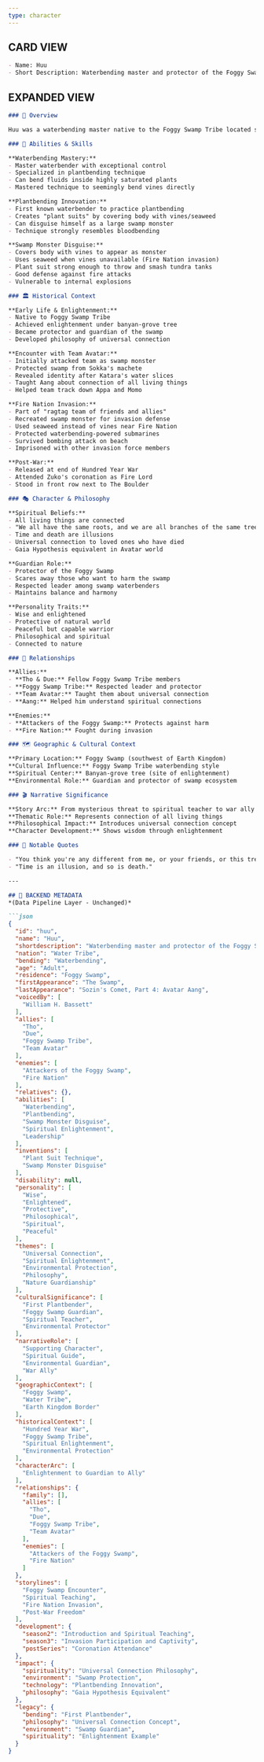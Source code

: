 ```yaml
---
type: character
---
```


## CARD VIEW

```md
- Name: Huu
- Short Description: Waterbending master and protector of the Foggy Swamp Tribe who achieved enlightenment under the great banyan-grove tree.
```

## EXPANDED VIEW

```md
### 📖 Overview

Huu was a waterbending master native to the Foggy Swamp Tribe located southwest of the Earth Kingdom. He reached enlightenment while sitting under the great banyan-grove tree in the heart of the swamp. As the wisest member of the tribe, Huu believed that all living things were connected to one another. Having been so connected to the swamp, Huu made it his duty to behave as the guardian of it, protecting it from those who intend to harm it, while using his exceptional "plantbending" skills to disguise himself as a swamp monster.

### 🌿 Abilities & Skills

**Waterbending Mastery:**
- Master waterbender with exceptional control
- Specialized in plantbending technique
- Can bend fluids inside highly saturated plants
- Mastered technique to seemingly bend vines directly

**Plantbending Innovation:**
- First known waterbender to practice plantbending
- Creates "plant suits" by covering body with vines/seaweed
- Can disguise himself as a large swamp monster
- Technique strongly resembles bloodbending

**Swamp Monster Disguise:**
- Covers body with vines to appear as monster
- Uses seaweed when vines unavailable (Fire Nation invasion)
- Plant suit strong enough to throw and smash tundra tanks
- Good defense against fire attacks
- Vulnerable to internal explosions

### 🏛️ Historical Context

**Early Life & Enlightenment:**
- Native to Foggy Swamp Tribe
- Achieved enlightenment under banyan-grove tree
- Became protector and guardian of the swamp
- Developed philosophy of universal connection

**Encounter with Team Avatar:**
- Initially attacked team as swamp monster
- Protected swamp from Sokka's machete
- Revealed identity after Katara's water slices
- Taught Aang about connection of all living things
- Helped team track down Appa and Momo

**Fire Nation Invasion:**
- Part of "ragtag team of friends and allies"
- Recreated swamp monster for invasion defense
- Used seaweed instead of vines near Fire Nation
- Protected waterbending-powered submarines
- Survived bombing attack on beach
- Imprisoned with other invasion force members

**Post-War:**
- Released at end of Hundred Year War
- Attended Zuko's coronation as Fire Lord
- Stood in front row next to The Boulder

### 🎭 Character & Philosophy

**Spiritual Beliefs:**
- All living things are connected
- "We all have the same roots, and we are all branches of the same tree"
- Time and death are illusions
- Universal connection to loved ones who have died
- Gaia Hypothesis equivalent in Avatar world

**Guardian Role:**
- Protector of the Foggy Swamp
- Scares away those who want to harm the swamp
- Respected leader among swamp waterbenders
- Maintains balance and harmony

**Personality Traits:**
- Wise and enlightened
- Protective of natural world
- Peaceful but capable warrior
- Philosophical and spiritual
- Connected to nature

### 👥 Relationships

**Allies:**
- **Tho & Due:** Fellow Foggy Swamp Tribe members
- **Foggy Swamp Tribe:** Respected leader and protector
- **Team Avatar:** Taught them about universal connection
- **Aang:** Helped him understand spiritual connections

**Enemies:**
- **Attackers of the Foggy Swamp:** Protects against harm
- **Fire Nation:** Fought during invasion

### 🗺️ Geographic & Cultural Context

**Primary Location:** Foggy Swamp (southwest of Earth Kingdom)
**Cultural Influence:** Foggy Swamp Tribe waterbending style
**Spiritual Center:** Banyan-grove tree (site of enlightenment)
**Environmental Role:** Guardian and protector of swamp ecosystem

### 🎬 Narrative Significance

**Story Arc:** From mysterious threat to spiritual teacher to war ally
**Thematic Role:** Represents connection of all living things
**Philosophical Impact:** Introduces universal connection concept
**Character Development:** Shows wisdom through enlightenment

### 🌟 Notable Quotes

- "You think you're any different from me, or your friends, or this tree? If you listen hard enough, you can hear every living thing breathing together. You can feel everything growing. We're all living together, even if most folks don't act like it. We all have the same roots, and we are all branches of the same tree."
- "Time is an illusion, and so is death."

---

## 🔧 BACKEND METADATA
*(Data Pipeline Layer - Unchanged)*

```json
{
  "id": "huu",
  "name": "Huu",
  "shortdescription": "Waterbending master and protector of the Foggy Swamp Tribe who achieved enlightenment under the great banyan-grove tree.",
  "nation": "Water Tribe",
  "bending": "Waterbending",
  "age": "Adult",
  "residence": "Foggy Swamp",
  "firstAppearance": "The Swamp",
  "lastAppearance": "Sozin's Comet, Part 4: Avatar Aang",
  "voicedBy": [
    "William H. Bassett"
  ],
  "allies": [
    "Tho",
    "Due",
    "Foggy Swamp Tribe",
    "Team Avatar"
  ],
  "enemies": [
    "Attackers of the Foggy Swamp",
    "Fire Nation"
  ],
  "relatives": {},
  "abilities": [
    "Waterbending",
    "Plantbending",
    "Swamp Monster Disguise",
    "Spiritual Enlightenment",
    "Leadership"
  ],
  "inventions": [
    "Plant Suit Technique",
    "Swamp Monster Disguise"
  ],
  "disability": null,
  "personality": [
    "Wise",
    "Enlightened",
    "Protective",
    "Philosophical",
    "Spiritual",
    "Peaceful"
  ],
  "themes": [
    "Universal Connection",
    "Spiritual Enlightenment",
    "Environmental Protection",
    "Philosophy",
    "Nature Guardianship"
  ],
  "culturalSignificance": [
    "First Plantbender",
    "Foggy Swamp Guardian",
    "Spiritual Teacher",
    "Environmental Protector"
  ],
  "narrativeRole": [
    "Supporting Character",
    "Spiritual Guide",
    "Environmental Guardian",
    "War Ally"
  ],
  "geographicContext": [
    "Foggy Swamp",
    "Water Tribe",
    "Earth Kingdom Border"
  ],
  "historicalContext": [
    "Hundred Year War",
    "Foggy Swamp Tribe",
    "Spiritual Enlightenment",
    "Environmental Protection"
  ],
  "characterArc": [
    "Enlightenment to Guardian to Ally"
  ],
  "relationships": {
    "family": [],
    "allies": [
      "Tho",
      "Due",
      "Foggy Swamp Tribe",
      "Team Avatar"
    ],
    "enemies": [
      "Attackers of the Foggy Swamp",
      "Fire Nation"
    ]
  },
  "storylines": [
    "Foggy Swamp Encounter",
    "Spiritual Teaching",
    "Fire Nation Invasion",
    "Post-War Freedom"
  ],
  "development": {
    "season2": "Introduction and Spiritual Teaching",
    "season3": "Invasion Participation and Captivity",
    "postSeries": "Coronation Attendance"
  },
  "impact": {
    "spirituality": "Universal Connection Philosophy",
    "environment": "Swamp Protection",
    "technology": "Plantbending Innovation",
    "philosophy": "Gaia Hypothesis Equivalent"
  },
  "legacy": {
    "bending": "First Plantbender",
    "philosophy": "Universal Connection Concept",
    "environment": "Swamp Guardian",
    "spirituality": "Enlightenment Example"
  }
}
```
